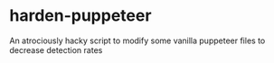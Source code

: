 # harden-puppeteer
An atrociously hacky script to modify some vanilla puppeteer files to decrease detection rates
